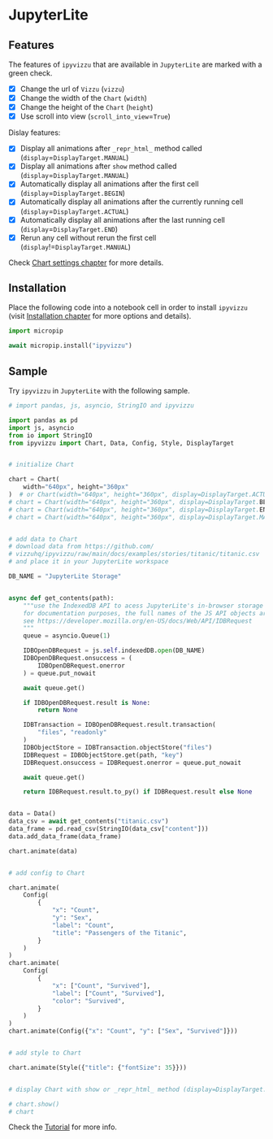 # JupyterLite

## Features

The features of `ipyvizzu` that are available in `JupyterLite` are marked with a
green check.

- [x] Change the url of `Vizzu` (`vizzu`)
- [x] Change the width of the `Chart` (`width`)
- [x] Change the height of the `Chart` (`height`)
- [x] Use scroll into view (`scroll_into_view`=`True`)

Dislay features:

- [x] Display all animations after `_repr_html_` method called
  (`display`=`DisplayTarget.MANUAL`)
- [x] Display all animations after `show` method called
  (`display`=`DisplayTarget.MANUAL`)
- [x] Automatically display all animations after the first cell
  (`display`=`DisplayTarget.BEGIN`)
- [x] Automatically display all animations after the currently running cell
  (`display`=`DisplayTarget.ACTUAL`)
- [x] Automatically display all animations after the last running cell
  (`display`=`DisplayTarget.END`)
- [x] Rerun any cell without rerun the first cell
  (`display`!=`DisplayTarget.MANUAL`)

Check [Chart settings chapter](../../tutorial/chart_settings.md) for more
details.

## Installation

Place the following code into a notebook cell in order to install `ipyvizzu`
(visit [Installation chapter](../../installation.md) for more options and
details).

```python
import micropip

await micropip.install("ipyvizzu")
```

## Sample

Try `ipyvizzu` in `JupyterLite` with the following sample.

```python
# import pandas, js, asyncio, StringIO and ipyvizzu

import pandas as pd
import js, asyncio
from io import StringIO
from ipyvizzu import Chart, Data, Config, Style, DisplayTarget


# initialize Chart

chart = Chart(
    width="640px", height="360px"
)  # or Chart(width="640px", height="360px", display=DisplayTarget.ACTUAL)
# chart = Chart(width="640px", height="360px", display=DisplayTarget.BEGIN)
# chart = Chart(width="640px", height="360px", display=DisplayTarget.END)
# chart = Chart(width="640px", height="360px", display=DisplayTarget.MANUAL)


# add data to Chart
# download data from https://github.com/
# vizzuhq/ipyvizzu/raw/main/docs/examples/stories/titanic/titanic.csv
# and place it in your JupyterLite workspace

DB_NAME = "JupyterLite Storage"


async def get_contents(path):
    """use the IndexedDB API to acess JupyterLite's in-browser storage
    for documentation purposes, the full names of the JS API objects are used.
    see https://developer.mozilla.org/en-US/docs/Web/API/IDBRequest
    """
    queue = asyncio.Queue(1)

    IDBOpenDBRequest = js.self.indexedDB.open(DB_NAME)
    IDBOpenDBRequest.onsuccess = (
        IDBOpenDBRequest.onerror
    ) = queue.put_nowait

    await queue.get()

    if IDBOpenDBRequest.result is None:
        return None

    IDBTransaction = IDBOpenDBRequest.result.transaction(
        "files", "readonly"
    )
    IDBObjectStore = IDBTransaction.objectStore("files")
    IDBRequest = IDBObjectStore.get(path, "key")
    IDBRequest.onsuccess = IDBRequest.onerror = queue.put_nowait

    await queue.get()

    return IDBRequest.result.to_py() if IDBRequest.result else None


data = Data()
data_csv = await get_contents("titanic.csv")
data_frame = pd.read_csv(StringIO(data_csv["content"]))
data.add_data_frame(data_frame)

chart.animate(data)


# add config to Chart

chart.animate(
    Config(
        {
            "x": "Count",
            "y": "Sex",
            "label": "Count",
            "title": "Passengers of the Titanic",
        }
    )
)
chart.animate(
    Config(
        {
            "x": ["Count", "Survived"],
            "label": ["Count", "Survived"],
            "color": "Survived",
        }
    )
)
chart.animate(Config({"x": "Count", "y": ["Sex", "Survived"]}))


# add style to Chart

chart.animate(Style({"title": {"fontSize": 35}}))


# display Chart with show or _repr_html_ method (display=DisplayTarget.MANUAL)

# chart.show()
# chart
```

Check the [Tutorial](../../tutorial/index.md) for more info.
